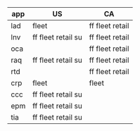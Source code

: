 |app|US|CA|
|-|-|-|
| lad | fleet              | ff fleet retail |
| lnv | ff fleet retail su | ff fleet retail |
| oca |                    | ff fleet retail |
| raq | ff fleet retail su | ff fleet retail |
| rtd |                    | ff fleet retail |
| crp | fleet              | fleet           |
| ccc | ff fleet retail su |                 |
| epm | ff fleet retail su |                 |
| tia | ff fleet retail su |                 |
